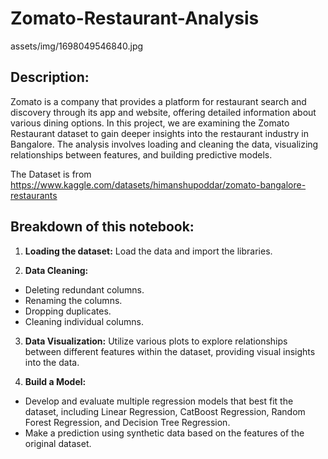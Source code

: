 # Zomato-Restaurant-Analysis

assets/img/1698049546840.jpg

## Description:
Zomato is a company that provides a platform for restaurant search and discovery through its app and website, offering detailed information about various dining options. In this project, we are examining the Zomato Restaurant dataset to gain deeper insights into the restaurant industry in Bangalore. The analysis involves loading and cleaning the data, visualizing relationships between features, and building predictive models.

The Dataset is from https://www.kaggle.com/datasets/himanshupoddar/zomato-bangalore-restaurants

## Breakdown of this notebook:
1. **Loading the dataset:**  Load the data and import the libraries.

2. **Data Cleaning:**
- Deleting redundant columns.
- Renaming the columns.
- Dropping duplicates.
- Cleaning individual columns.

3. **Data Visualization:** Utilize various plots to explore relationships between different features within the dataset, providing visual insights into the data.

5. **Build a Model:** 
- Develop and evaluate multiple regression models that best fit the dataset, including Linear Regression, CatBoost Regression, Random Forest Regression, and Decision Tree Regression.
- Make a prediction using synthetic data based on the features of the original dataset.

